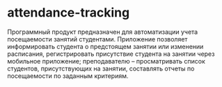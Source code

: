 # attendance-tracking
Программный продукт предназначен для автоматизации учета посещаемости занятий студентами.
Приложение позволяет информировать студента о предстоящем занятии или изменении расписания,
регистрировать присутствие студента на занятии через мобильное приложение;
преподавателю – просматривать список студентов, присутствующих на занятии,
составлять отчеты по посещаемости по заданным критериям.
